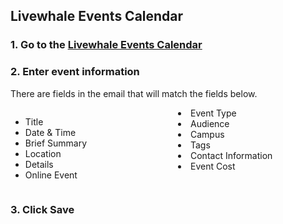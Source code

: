 ## Livewhale Events Calendar

### 1. Go to the [Livewhale Events Calendar](https://events.iu.edu/livewhale/) 

### 2. Enter event information
There are fields in the email that will match the fields below.

<div style="display: flex; flex-wrap: wrap; justify-content: space-between; gap: 2rem;">

<div style="flex: 1 1 45%;">
    <ul>
<li>Title</li>
<li>Date & Time</li>
<li>Brief Summary</li>
<li>Location</li>
<li>Details</li>
<li>Online Event</li>

</div>

<div style="flex: 1 1 45%;">

<li>Event Type</li>
<li>Audience</li>
<li>Campus</li>
<li>Tags</li>
<li>Contact Information</li>
<li>Event Cost</li>

</div>
</div>

### 3. Click Save